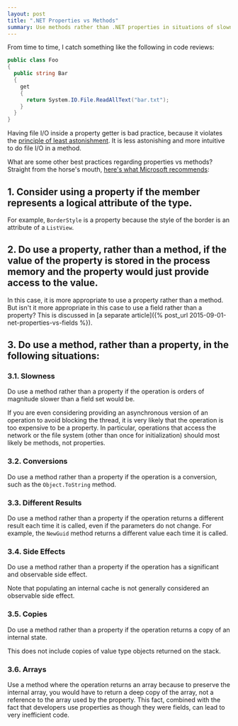 ```yaml
---
layout: post
title: ".NET Properties vs Methods"
summary: Use methods rather than .NET properties in situations of slowness, conversions, differing results, side effects, copies, and arrays.
---
```


From time to time, I catch something like the following in code reviews:

```csharp
public class Foo
{
  public string Bar
  {
    get
    {
      return System.IO.File.ReadAllText("bar.txt");
    }
  }
}
```

Having file I/O inside a property getter is bad practice, because it violates the [principle of least astonishment](https://en.wikipedia.org/wiki/Principle_of_least_astonishment). It is less astonishing and more intuitive to do file I/O in a method.

What are some other best practices regarding properties vs methods? Straight from the horse's mouth, [here's what Microsoft recommends](https://msdn.microsoft.com/en-us/library/vstudio/ms229054%28v=vs.100%29.aspx):

## 1. Consider using a property if the member represents a logical attribute of the type.

For example, `BorderStyle` is a property because the style of the border is an attribute of a `ListView`.

## 2. Do use a property, rather than a method, if the value of the property is stored in the process memory and the property would just provide access to the value.

In this case, it is more appropriate to use a property rather than a method. But isn't it more appropriate in this case to use a field rather than a property? This is discussed in [a separate article]({% post_url 2015-09-01-net-properties-vs-fields %}).

## 3. Do use a method, rather than a property, in the following situations:

### 3.1. Slowness

Do use a method rather than a property if the operation is orders of magnitude slower than a field set would be.

If you are even considering providing an asynchronous version of an operation to avoid blocking the thread, it is very likely that the operation is too expensive to be a property. In particular, operations that access the network or the file system (other than once for initialization) should most likely be methods, not properties.

### 3.2. Conversions

Do use a method rather than a property if the operation is a conversion, such as the `Object.ToString` method.

### 3.3. Different Results

Do use a method rather than a property if the operation returns a different result each time it is called, even if the parameters do not change. For example, the `NewGuid` method returns a different value each time it is called.

### 3.4. Side Effects

Do use a method rather than a property if the operation has a significant and observable side effect.

Note that populating an internal cache is not generally considered an observable side effect.

### 3.5. Copies

Do use a method rather than a property if the operation returns a copy of an internal state.

This does not include copies of value type objects returned on the stack.

### 3.6. Arrays

Use a method where the operation returns an array because to preserve the internal array, you would have to return a deep copy of the array, not a reference to the array used by the property. This fact, combined with the fact that developers use properties as though they were fields, can lead to very inefficient code.

